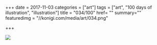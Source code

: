 +++
date = 2017-11-03
categories = ["art"]
tags = ["art", "100 days of illustration", "illustration"]
title = "034/100"
href= ""
summary=""
featuredimg = "//konigi.com/media/art/034.png"

+++

<img src="//konigi.com/media/art/034.png" />
